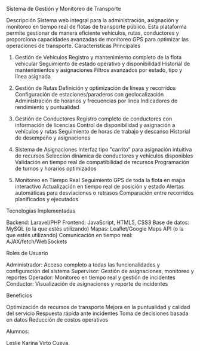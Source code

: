 Sistema de Gestión y Monitoreo de Transporte

Descripción
Sistema web integral para la administración, asignación y monitoreo en tiempo real de flotas de transporte público. Esta plataforma permite gestionar de manera eficiente vehículos, rutas, conductores y proporciona capacidades avanzadas de monitoreo GPS para optimizar las operaciones de transporte.
Características Principales

1. Gestión de Vehículos
Registro y mantenimiento completo de la flota vehicular
Seguimiento de estado operativo y disponibilidad
Historial de mantenimientos y asignaciones
Filtros avanzados por estado, tipo y línea asignada

2. Gestión de Rutas
Definición y optimización de líneas y recorridos
Configuración de estaciones/paraderos con geolocalización
Administración de horarios y frecuencias por línea
Indicadores de rendimiento y puntualidad

3. Gestión de Conductores
Registro completo de conductores con información de licencias
Control de disponibilidad y asignación a vehículos y rutas
Seguimiento de horas de trabajo y descanso
Historial de desempeño y asignaciones

4. Sistema de Asignaciones
Interfaz tipo "carrito" para asignación intuitiva de recursos
Selección dinámica de conductores y vehículos disponibles
Validación en tiempo real de compatibilidad de recursos
Programación de turnos y horarios optimizados

5. Monitoreo en Tiempo Real
Seguimiento GPS de toda la flota en mapa interactivo
Actualización en tiempo real de posición y estado
Alertas automáticas para desviaciones o retrasos
Comparación entre recorridos planificados y ejecutados

Tecnologías Implementadas

Backend: Laravel/PHP
Frontend: JavaScript, HTML5, CSS3
Base de datos: MySQL (o la que estés utilizando)
Mapas: Leaflet/Google Maps API (o la que estés utilizando)
Comunicación en tiempo real: AJAX/fetch/WebSockets

Roles de Usuario

Administrador: Acceso completo a todas las funcionalidades y configuración del sistema
Supervisor: Gestión de asignaciones, monitoreo y reportes
Operador: Monitoreo en tiempo real y gestión de incidentes
Conductor: Visualización de asignaciones y reporte de incidentes

Beneficios

Optimización de recursos de transporte
Mejora en la puntualidad y calidad del servicio
Respuesta rápida ante incidentes
Toma de decisiones basada en datos
Reducción de costos operativos


Alumnos:

Leslie Karina Virto Cueva.
